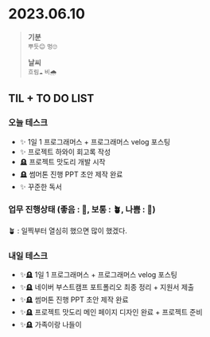 # 2023.06.10

> **기분**  
> `뿌듯😊` `멍🙄`
>
> **날씨**  
> `흐림☁️` `비🌧️`

## TIL + TO DO LIST

### 오늘 테스크

- ✨ 1일 1 프로그래머스 + 프로그래머스 velog 포스팅
- ✨ 프로젝트 하와이 회고록 작성
- 🪦 프로젝트 맛도리 개발 시작
- 🪦 썸머톤 진행 PPT 초안 제작 완료
- ✨ 꾸준한 독서

### 업무 진행상태 (좋음 : 🌾, 보통 : 🪴, 나쁨 : 🌿)

🪴 : 일찍부터 열심히 했으면 많이 했겠다.

### 내일 테스크

- ✨🪦 1일 1 프로그래머스 + 프로그래머스 velog 포스팅
- ✨🪦 네이버 부스트캠프 포트폴리오 최종 정리 + 지원서 제출
- ✨🪦 썸머톤 진행 PPT 초안 제작 완료
- ✨🪦 프로젝트 맛도리 메인 페이지 디자인 완료 + 프로젝트 준비
- ✨🪦 가족이랑 나들이
